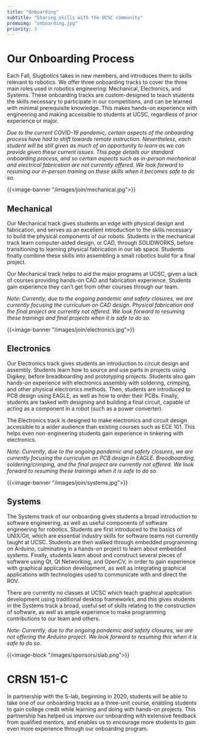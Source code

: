 ```yaml
---
title: "Onboarding"
subtitle: "Sharing skills with the UCSC community"
promoimg: "onboarding.jpg"
priority: 3
---
```


# Our Onboarding Process
Each Fall, Slugbotics takes in new members, and introduces them to skills
relevant to robotics. We offer three onboarding tracks to cover the three main
roles used in robotics engineering: Mechanical, Electronics, and Systems. These
onboarding tracks are custom-designed to teach students the skills necessary to
participate in our competitions, and can be learned with minimal prerequisite
knowledge. This makes hands-on experience with engineering and making accessible
to students at UCSC, regardless of prior experience or major.

*Due to the current COVID-19 pandemic, certain aspects of the onboarding process
have had to shift towards remote instruction. Nevertheless, each student will be
still given as much of an opportunity to learn as we can provide given these
current issues. This page details our standard onboarding process, and so
certain aspects such as in-person mechanical and electrical fabrication are not
currently offered. We look forward to resuming our in-person training on these
skills when it becomes safe to do so.*

{{<image-banner "/images/join/mechanical.jpg">}}

## Mechanical
Our Mechanical track gives students an edge with physical design and
fabrication, and serves as an excellent introduction to the skills necessary to
build the physical components of our robots. Students in the mechanical track
learn computer-aided design, or CAD, through SOLIDWORKS, before transitioning to
learning physical fabrication in our lab space. Students finally combine these
skills into assembling a small robotics build for a final project.

Our Mechanical track helps to aid the major programs at UCSC, given a lack of
courses providing hands-on CAD and fabrication experience. Students gain
experience they can’t get from other courses through our team.

*Note: Currently, due to the ongoing pandemic and safety closures, we are
currently focusing the curriculum on CAD design. Physical fabrication and the
final project are currently not offered. We look forward to resuming these
trainings and final projects when it is safe to do so.*

{{<image-banner "/images/join/electronics.jpg">}}

## Electronics
Our Electronics track gives students an introduction to circuit design and
assembly. Students learn how to source and use parts in projects using Digikey,
before breadboarding and prototyping projects. Students also gain hands-on
experience with electronics assembly with soldering, crimping, and other
physical electronics methods. Then, students are introduced to PCB design using
EAGLE, as well as how to order their PCBs. Finally, students are tasked with
designing and building a final circuit, capable of acting as a component in a
robot (such as a power converter). 

The Electronics track is designed to make electronics and circuit design
accessible to a wider audience than existing courses such as ECE 101. This helps
even non-engineering students gain experience in tinkering with electronics.

*Note: Currently, due to the ongoing pandemic and safety closures, we are
currently focusing the curriculum on PCB design in EAGLE. Breadboarding,
soldering/crimping, and the final project are currently not offered. We look
forward to resuming these trainings when it is safe to do so.*

{{<image-banner "/images/join/systems.jpg">}}

## Systems
The Systems track of our onboarding gives students a broad introduction to
software engineering, as well as useful components of software engineering for
robotics. Students are first introduced to the basics of UNIX/Git, which are
essential industry skills for software teams not currently taught at UCSC.
Students are then walked through embedded programming on Arduino, culminating in
a hands-on project to learn about embedded systems. Finally, students learn
about and construct several pieces of software using Qt, Qt Networking, and
OpenCV, in order to gain experience with graphical application development, as
well as integrating graphical applications with technologies used to communicate
with and direct the ROV. 

There are currently no classes at UCSC which teach graphical application
development using traditional desktop frameworks, and this gives students in the
Systems track a broad, useful set of skills relating to the construction of
software, as well as ample experience to make programming contributions to our
team and others.

*Note: Currently, due to the ongoing pandemic and safety closures, we are not
offering the Arduino project. We look forward to resuming this when it is safe
to do so.*

{{<image-block "/images/sponsors/slab.png">}}
# CRSN 151-C
In partnership with the S-lab, beginning in 2020, students will be able to take
one of our onboarding tracks as a three-unit course, enabling students to gain
college credit while learning and doing with hands-on projects. This partnership
has helped us improve our onboarding with extensive feedback from qualified
mentors, and enables us to encourage more students to gain even more experience
through our onboarding program.